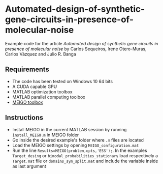 # Automated-design-of-synthetic-gene-circuits-in-presence-of-molecular-noise
Example code for the article _Automated design of synthetic gene circuits in presence of molecular noise_
by Carlos Sequeiros, Irene Otero-Muras, Carlos Vázquez and Julio R. Banga
## Requirements
- The code has been tested on Windows 10 64 bits
- A CUDA capable GPU
- MATLAB optimization toolbox
- MATLAB parallel computing toolbox
- [MEIGO toolbox](http://gingproc.iim.csic.es/meigo.html)
## Instructions
- Install MEIGO in the current MATLAB session by running `install_MEIGO.m` in MEIGO folder
- Go inside the desired example's folder where `.m` files are located
- Load the MEIGO settings by opening `MEIGO_configuration.mat`
- Run the line `Results=MEIGO(problem,opts,'ESS');`. In the examples `Target_desing` or `bimodal_probabilities_stationary` load respectively a `Target.mat` file or `domains_sym_split.mat` and include the variable inside as last argument 
